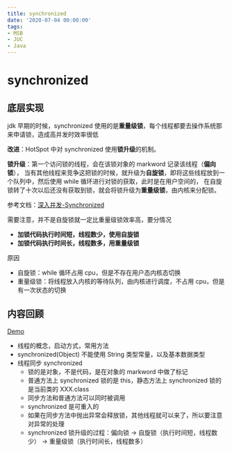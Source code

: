 ```yaml
---
title: synchronized
date: '2020-07-04 00:00:00'
tags:
- MSB
- JUC
- Java
---
```

# synchronized

## 底层实现

jdk 早期的时候，synchronized 使用的是**重量级锁**，每个线程都要去操作系统那来申请锁，造成高并发时效率很低

**改进**：HotSpot 中对 synchronized 使用**锁升级**的机制。

**锁升级**：第一个访问锁的线程，会在该锁对象的 markword 记录该线程（**偏向锁**），
当有其他线程来竞争这把锁的时候，就升级为**自旋锁**，即将这些线程放到一个队列中，然后使用 while 循环进行对锁的获取，此时是在用户空间的，
在自旋锁转了十次以后还没有获取到锁，就会将锁升级为**重量级锁**，由内核来分配锁。

参考文档：[深入并发-Synchronized](https://blog.csdn.net/baidu_38083619/article/details/82527461)


需要注意，并不是自旋锁就一定比重量级锁效率高，要分情况
- **加锁代码执行时间短，线程数少，使用自旋锁**
- **加锁代码执行时间长，线程数多，用重量级锁**

原因
- 自旋锁：while 循环占用 cpu，但是不存在用户态内核态切换
- 重量级锁：将线程放入内核的等待队列，由内核进行调度，不占用 cpu，但是有一次状态的切换


## 内容回顾

[Demo](/src/main/java/我爱你/王硕/c005_synchronized)

- 线程的概念，启动方式，常用方法
- synchronized(Object) 不能使用 String 类型常量，以及基本数据类型
- 线程同步 synchronized
    - 锁的是对象，不是代码，是在对象的 markword 中做了标记
    - 普通方法上 synchronized 锁的是 this，静态方法上 synchronized 锁的是当前类的 XXX.class
    - 同步方法和普通方法可以同时被调用
    - synchronized 是可重入的
    - 如果在同步方法中抛出异常会释放锁，其他线程就可以来了，所以要注意对异常的处理
    - synchronized 锁升级的过程：偏向锁 -> 自旋锁（执行时间短，线程数少） -> 重量级锁（执行时间长，线程数多）
